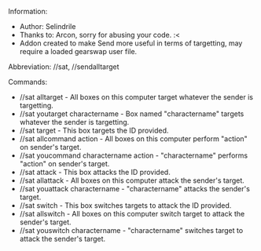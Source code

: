 Information:
* Author: Selindrile
* Thanks to: Arcon, sorry for abusing your code. :<
* Addon created to make Send more useful in terms of targetting, may require a loaded gearswap user file.

Abbreviation: //sat, //sendalltarget

Commands:
* //sat alltarget - All boxes on this computer target whatever the sender is targetting.
* //sat youtarget charactername - Box named "charactername" targets whatever the sender is targetting.
* //sat target - This box targets the ID provided.
* //sat allcommand action - All boxes on this computer perform "action" on sender's target.
* //sat youcommand charactername action - "charactername" performs "action" on sender's target.
* //sat attack - This box attacks the ID provided.
* //sat allattack - All boxes on this computer attack the sender's target.
* //sat youattack charactername - "charactername" attacks the sender's target.
* //sat switch - This box switches targets to attack the ID provided.
* //sat allswitch - All boxes on this computer switch target to attack the sender's target.
* //sat youswitch charactername - "charactername" switches target to attack the sender's target.
